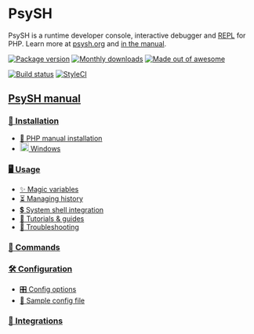 # PsySH

PsySH is a runtime developer console, interactive debugger
and [REPL](https://en.wikipedia.org/wiki/Read%E2%80%93eval%E2%80%93print_loop) for PHP. Learn more
at [psysh.org](http://psysh.org/) and [in the manual](https://github.com/bobthecow/psysh/wiki/Home).

[![Package version](https://img.shields.io/packagist/v/psy/psysh.svg?style=flat-square)](https://packagist.org/packages/psy/psysh)
[![Monthly downloads](http://img.shields.io/packagist/dm/psy/psysh.svg?style=flat-square)](https://packagist.org/packages/psy/psysh)
[![Made out of awesome](https://img.shields.io/badge/made_out_of_awesome-✓-brightgreen.svg?style=flat-square)](http://psysh.org)

[![Build status](https://img.shields.io/github/workflow/status/bobthecow/psysh/Tests/master.svg?style=flat-square)](https://github.com/bobthecow/psysh/actions?query=branch:master)
[![StyleCI](https://styleci.io/repos/4549925/shield)](https://styleci.io/repos/4549925)

<a id="downloading-the-manual"></a>

## [PsySH manual](https://github.com/bobthecow/psysh/wiki/Home)

### [💾 Installation](https://github.com/bobthecow/psysh/wiki/Installation)

* [📕 PHP manual installation](https://github.com/bobthecow/psysh/wiki/PHP-manual)
* <a class="internal present" href="https://github.com/bobthecow/psysh/wiki/Windows"><img src="https://user-images.githubusercontent.com/53660/40878809-407e8368-664b-11e8-8455-f11602c41dfe.png" width="18">
  Windows</a>

### [🖥 Usage](https://github.com/bobthecow/psysh/wiki/Usage)

* [✨ Magic variables](https://github.com/bobthecow/psysh/wiki/Magic-variables)
* [⏳ Managing history](https://github.com/bobthecow/psysh/wiki/History)
* [💲 System shell integration](https://github.com/bobthecow/psysh/wiki/Shell-integration)
* [🎥 Tutorials & guides](https://github.com/bobthecow/psysh/wiki/Tutorials)
* [🐛 Troubleshooting](https://github.com/bobthecow/psysh/wiki/Troubleshooting)

### [📢 Commands](https://github.com/bobthecow/psysh/wiki/Commands)

### [🛠 Configuration](https://github.com/bobthecow/psysh/wiki/Configuration)

* [🎛 Config options](https://github.com/bobthecow/psysh/wiki/Config-options)
* [📄 Sample config file](https://github.com/bobthecow/psysh/wiki/Sample-config)

### [🔌 Integrations](https://github.com/bobthecow/psysh/wiki/Integrations)
